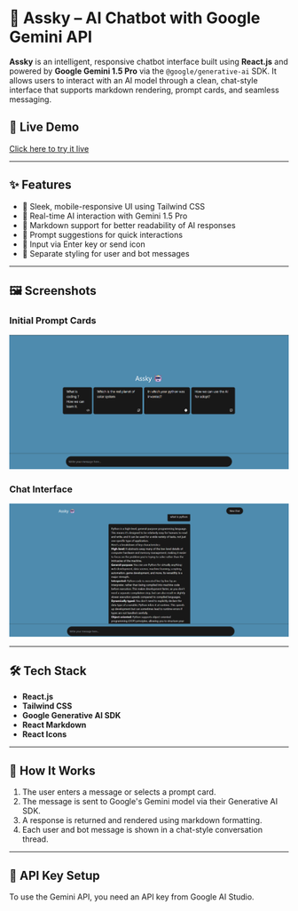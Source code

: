 # 🤖 Assky – AI Chatbot with Google Gemini API

**Assky** is an intelligent, responsive chatbot interface built using **React.js** and powered by **Google Gemini 1.5 Pro** via the `@google/generative-ai` SDK. It allows users to interact with an AI model through a clean, chat-style interface that supports markdown rendering, prompt cards, and seamless messaging.

## 🚀 Live Demo

[Click here to try it live](https://your-deployment-link.com) 

---

## ✨ Features

- 🔹 Sleek, mobile-responsive UI using Tailwind CSS
- 🔹 Real-time AI interaction with Gemini 1.5 Pro
- 🔹 Markdown support for better readability of AI responses
- 🔹 Prompt suggestions for quick interactions
- 🔹 Input via Enter key or send icon
- 🔹 Separate styling for user and bot messages

---

## 🖼️ Screenshots

### Initial Prompt Cards
![Prompt Cards](./src/img/asky.png)

### Chat Interface
![Chat Interface](./src/img/askyy.png)

---

## 🛠️ Tech Stack

- **React.js**
- **Tailwind CSS**
- **Google Generative AI SDK**
- **React Markdown**
- **React Icons**

---

## 🧠 How It Works

1. The user enters a message or selects a prompt card.
2. The message is sent to Google's Gemini model via their Generative AI SDK.
3. A response is returned and rendered using markdown formatting.
4. Each user and bot message is shown in a chat-style conversation thread.

---

## 🔐 API Key Setup

To use the Gemini API, you need an API key from Google AI Studio.

